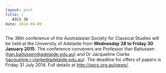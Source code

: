 ```yaml
---
layout: post
title: |
   ASCS 36
date: 2014-04-09
---
```


The 36th conference of the Australasian Society for Classical Studies
will be held at the University of Adelaide from **Wednesday 28 to Friday
30 January 2015**. The conference conveners are Professor Han Baltussen
(<han.baltussen@adelaide.edu.au>) and Dr Jacqueline Clarke
(<jacqueline.r.clarke@adelaide.edu.au>). The deadline for offers of
papers is Friday 31 July 2014. Full details at
<http://ascs.org.au/news/>.
